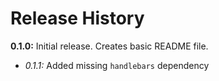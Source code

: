 # Release History

__0.1.0:__ Initial release. Creates basic README file.

* *0.1.1:* Added missing `handlebars` dependency